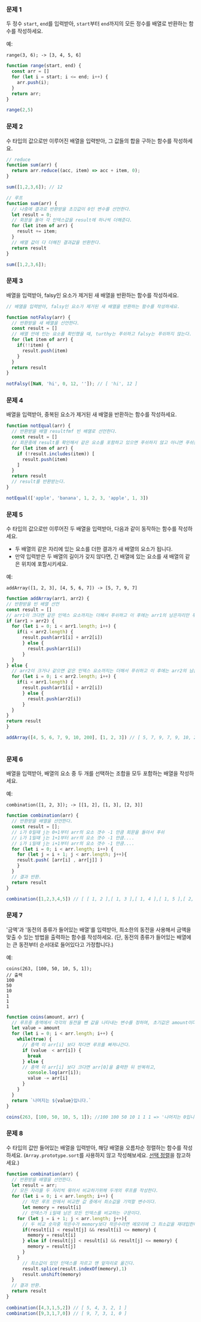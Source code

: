 ### 문제 1

두 정수 `start`, `end`를 입력받아, `start`부터 `end`까지의 모든 정수를 배열로 반환하는 함수를 작성하세요.

예:
```
range(3, 6); -> [3, 4, 5, 6]
```

```js
function range(start, end) {
  const arr = []
  for (let i = start; i <= end; i++) {
    arr.push(i);
  }
  return arr;
}

range(2,5)
```

### 문제 2

수 타입의 값으로만 이루어진 배열을 입력받아, 그 값들의 합을 구하는 함수를 작성하세요.

```js
// reduce
function sum(arr) {
  return arr.reduce((acc, item) => acc + item, 0);
}

sum([1,2,3,6]); // 12
```

```js
// 루프
function sum(arr) {
  // 나중에 결과로 반환받을 초깃값이 0인 변수를 선언한다.
  let result = 0;
  // 회문을 돌아 각 인덱스값을 result에 하나씩 더해준다.
  for (let item of arr) {
    result += item;
  }
  // 배열 값이 다 더해진 결과값을 반환한다.
  return result
}

sum([1,2,3,6]);
```

### 문제 3

배열을 입력받아, falsy인 요소가 제거된 새 배열을 반환하는 함수를 작성하세요.

```js
// 배열을 입력받아, falsy인 요소가 제거된 새 배열을 반환하는 함수를 작성하세요.

function notFalsy(arr) {
  // 반환받을 새 배열을 선언한다.
  const result = []
  // 배열 안에 인는 요소를 확인했을 때, turthy는 푸쉬하고 falsy는 푸쉬하지 않는다.
  for (let item of arr) {
    if(!!item) {
      result.push(item)
    }
  }
  return result
}

notFalsy([NaN, 'hi', 0, 12, '']); // [ 'hi', 12 ]
```

### 문제 4

배열을 입력받아, 중복된 요소가 제거된 새 배열을 반환하는 함수를 작성하세요.

```js
function notEqual(arr) {
  // 반환받을 배열 resultfmf 빈 배열로 선언한다.
  const result = []
  // 회문중에 result를 확인해서 같은 요소를 포함하고 있으면 푸쉬하지 않고 아니면 푸쉬한다.
  for (let item of arr) {
    if (!result.includes(item)) [
      result.push(item)
    ]
  }
  return result
  // result를 반환받는다.
}

notEqual(['apple', 'banana', 1, 2, 3, 'apple', 1, 3])
```

### 문제 5

수 타입의 값으로만 이루어진 두 배열을 입력받아, 다음과 같이 동작하는 함수를 작성하세요.
- 두 배열의 같은 자리에 있는 요소를 더한 결과가 새 배열의 요소가 됩니다.
- 만약 입력받은 두 배열의 길이가 갖지 않다면, 긴 배열에 있는 요소를 새 배열의 같은 위치에 포함시키세요.

예:
```
addArray([1, 2, 3], [4, 5, 6, 7]) -> [5, 7, 9, 7]
```

```js
function addArray(arr1, arr2) {
// 반환받을 빈 배열 선언
const result = []
// arr1이 크다면 같은 인덱스 요소까지는 더해서 푸쉬하고 이 후에는 arr1의 남은자리만 푸쉬한다.
if (arr1 > arr2) {
  for (let i = 0; i < arr1.length; i++) {
    if(i < arr2.length) {
      result.push(arr1[i] + arr2[i])
      } else {
        result.push(arr1[i])
      }
  }
} else {
  // arr2이 크거나 같으면 같은 인덱스 요소까지는 더해서 푸쉬하고 이 후에는 arr2의 남은자리만 푸쉬한다.
  for (let i = 0; i < arr2.length; i++) {
    if(i < arr1.length) {
      result.push(arr1[i] + arr2[i])
      } else {
        result.push(arr2[i])
      }
  }
}
return result
}

addArray([4, 5, 6, 7, 9, 10, 200], [1, 2, 3]) // [ 5, 7, 9, 7, 9, 10, 200 ]
```

```js

```

### 문제 6

배열을 입력받아, 배열의 요소 중 두 개를 선택하는 조합을 모두 포함하는 배열을 작성하세요.

예:
```
combination([1, 2, 3]); -> [[1, 2], [1, 3], [2, 3]]
```

```js
function combination(arr) {
  // 반환받을 배열을 선언한다.
  const result = [];
  // i가 0일때 j는 0+1부터 arr의 요소 갯수 -1 만큼 회문을 돌아서 푸쉬
  // i가 1일때 j는 1+1부터 arr의 요소 갯수 -1 만큼....
  // i가 i일때 j는 i+1부터 arr의 요소 갯수 -1 만큼....
  for (let i = 0; i < arr.length; i++) {
    for (let j = i + 1; j < arr.length; j++){
    result.push( [arr[i] , arr[j]] )
    }
  }
  // 결과 반환.
  return result
}

combination([1,2,3,4,5]) // [ [ 1, 2 ],[ 1, 3 ],[ 1, 4 ],[ 1, 5 ],[ 2, 3 ],[ 2, 4 ],[ 2, 5 ],[ 3, 4 ],[ 3, 5 ],[ 4, 5 ] ]
```

### 문제 7

'금액'과 '동전의 종류가 들어있는 배열'를 입력받아, 최소한의 동전을 사용해서 금액을 맞출 수 있는 방법을 출력하는 함수를 작성하세요.
(단, 동전의 종류가 들어있는 배열에는 큰 동전부터 순서대로 들어있다고 가정합니다.)

예:
```
coins(263, [100, 50, 10, 5, 1]);
// 출력
100
50
10
1
1
1
```

```js
function coins(amount, arr) {
  // 루프중 총액에서 각각의 동전을 뺀 값을 나타내는 변수를 정하며, 초기값은 amount이다.
  let value = amount
  for (let i = 0; i < arr.length; i++) {
    while(true) {
      // 총액 이 arr[i] 보다 작다면 루프를 빠져나간다.
      if (value  < arr[i]) {
        break
      } else {
      // 총액 이 arr[i] 보다 크다면 arr[0]을 출력한 뒤 반복하고, 
        console.log(arr[i]);
        value -= arr[i]
      }
    }
  }
  return `나머지는 ${value}입니다.`
}

coins(263, [100, 50, 10, 5, 1]); //100 100 50 10 1 1 1 => '나머지는 0입니다.'
```

### 문제 8

수 타입의 값만 들어있는 배열을 입력받아, 해당 배열을 오름차순 정렬하는 함수를 작성하세요. (`Array.prototype.sort`를 사용하지 않고 작성해보세요. [선택 정렬](https://ko.wikipedia.org/wiki/%EC%84%A0%ED%83%9D_%EC%A0%95%EB%A0%AC)을 참고하세요.)

```js
function combination(arr) {
  // 반환받을 배열을 선언한다.
  let result = arr;
  // 모든 자리를 두 자리씩 묶어서 비교하기위해 두개의 루프를 작성한다.
  for (let i = 0; i < arr.length; i++) {
      // 작은 루프 안에서 비교한 값 중에서 최소값을 기억할 변수이다.
      let memory = result[i]
      // 인덱스가 i일때 남은 모든 인덱스를 비교하는 구문이다.
    for (let j = i + 1; j < arr.length; j++){
      // 두 비교 숫자중 작은수가 memory보다 작은수라면 메모리에 그 최소값을 재대입한다.
      if(result[i] < result[j] && result[i] <= memory) {
        memory = result[i]
      } else if (result[j] < result[i] && result[j] <= memory) {
        memory = result[j]
      }
    }
      // 최소값이 있던 인덱스를 자르고 맨 앞자리로 옮긴다.
      result.splice(result.indexOf(memory),1)
      result.unshift(memory)
  }
  // 결과 반환.
  return result
}
  
combination([4,3,1,5,2]) // [ 5, 4, 3, 2, 1 ]
combination([9,3,1,7,0]) // [ 9, 7, 3, 1, 0 ]
```